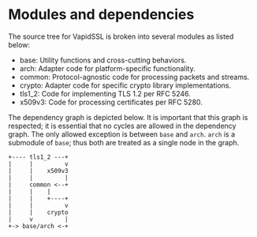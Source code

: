 # Modules and dependencies

The source tree for VapidSSL is broken into several modules as listed below:
  * base: Utility functions and cross-cutting behaviors.
  * arch: Adapter code for platform-specific functionality.
  * common: Protocol-agnostic code for processing packets and streams.
  * crypto: Adapter code for specific crypto library implementations.
  * tls1_2: Code for implementing TLS 1.2 per RFC 5246.
  * x509v3: Code for processing certificates per RFC 5280.

The dependency graph is depicted below.  It is important that this graph is
respected; it is essential that no cycles are allowed in the dependency graph.
The only allowed exception is between `base` and `arch`.  `arch` is a submodule
of `base`; thus both are treated as a single node in the graph.

    +---- tls1_2 ---+
    |     |         v
    |     |    x509v3
    |     |         |
    |     common <--+
    |     |    |
    |     |    +----+
    |     |         v
    |     |    crypto
    |     v         |
    +-> base/arch <-+
